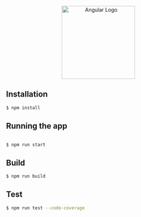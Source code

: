 <p align="center">
  <img src="https://angular.io/assets/images/logos/angular/angular.svg" width="200" alt="Angular Logo" />
</p>

## Installation

```bash
$ npm install
```

## Running the app

```bash

$ npm run start

```

## Build

```bash
$ npm run build
```

## Test

```bash
$ npm run test --code-coverage
```
